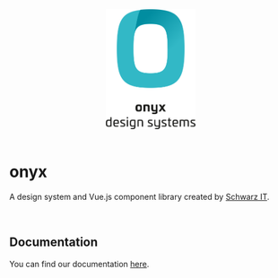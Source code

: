 <div align="center" style="text-align: center">
  <picture>
    <source media="(prefers-color-scheme: dark)" type="image/svg+xml" srcset="https://raw.githubusercontent.com/SchwarzIT/onyx/main/.github/onyx-logo-light.svg">
    <source media="(prefers-color-scheme: light)" type="image/svg+xml" srcset="https://raw.githubusercontent.com/SchwarzIT/onyx/main/.github/onyx-logo-dark.svg">
    <img alt="onyx logo" src="https://raw.githubusercontent.com/SchwarzIT/onyx/main/.github/onyx-logo-dark.svg" width="160px">
  </picture>
</div>

<br>

# onyx

A design system and Vue.js component library created by [Schwarz IT](https://it.schwarz).

<br />

## Documentation

You can find our documentation [here](https://onyx.schwarz).
